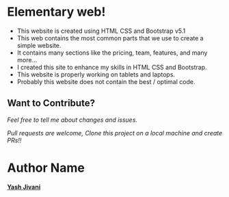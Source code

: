 # Elementary web!

- This website is created using HTML CSS and Bootstrap v5.1
- This web contains the most common parts that we use to create a simple website.
- It contains many sections like the pricing, team, features, and many more...
- I created this site to enhance my skills in HTML CSS and Bootstrap.
- This website is properly working on tablets and laptops.
- Probably this website does not contain the best / optimal code.

## Want to  Contribute?

*Feel free to tell me about changes and issues.*

*Pull requests are welcome,*
*Clone this project on a local machine and create PRs!!*

# Author Name
**[Yash Jivani](https://github.com/yash-jivani)**